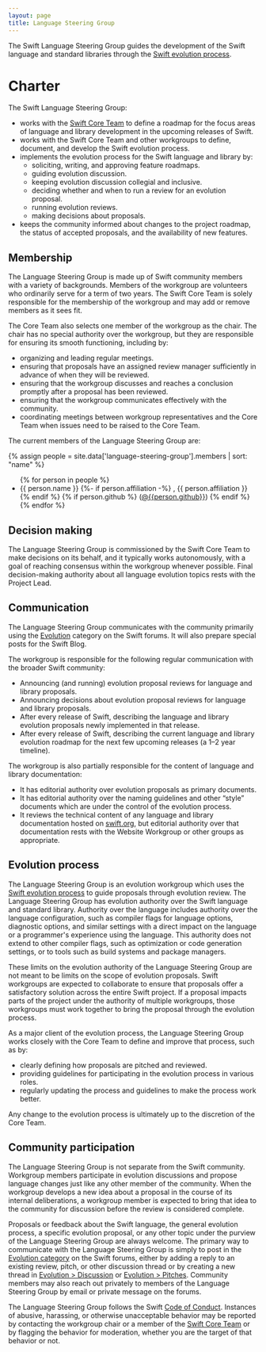 ```yaml
---
layout: page
title: Language Steering Group
---
```


The Swift Language Steering Group guides the development of the Swift language and standard libraries through the [Swift evolution process](https://github.com/swiftlang/swift-evolution/blob/main/process.md).

# Charter

The Swift Language Steering Group:
* works with the [Swift Core Team](/community/#community-structure) to define a roadmap for the focus areas of language and library development in the upcoming releases of Swift.
* works with the Swift Core Team and other workgroups to define, document, and develop the Swift evolution process.
* implements the evolution process for the Swift language and library by:
  * soliciting, writing, and approving feature roadmaps.
  * guiding evolution discussion.
  * keeping evolution discussion collegial and inclusive.
  * deciding whether and when to run a review for an evolution proposal.
  * running evolution reviews.
  * making decisions about proposals.
* keeps the community informed about changes to the project roadmap, the status of accepted proposals, and the availability of new features.

## Membership

The Language Steering Group is made up of Swift community members with a variety of backgrounds. Members of the workgroup are volunteers who ordinarily serve for a term of two years. The Swift Core Team is solely responsible for the membership of the workgroup and may add or remove members as it sees fit.

The Core Team also selects one member of the workgroup as the chair. The chair has no special authority over the workgroup, but they are responsible for ensuring its smooth functioning, including by:

* organizing and leading regular meetings.
* ensuring that proposals have an assigned review manager sufficiently in advance of when they will be reviewed.
* ensuring that the workgroup discusses and reaches a conclusion promptly after a proposal has been reviewed.
* ensuring that the workgroup communicates effectively with the community.
* coordinating meetings between workgroup representatives and the Core Team when issues need to be raised to the Core Team.

The current members of the Language Steering Group are:

{% assign people = site.data['language-steering-group'].members | sort: "name" %}
<ul>
{% for person in people %}
<li>{{ person.name }}
{%- if person.affiliation -%}
  , {{ person.affiliation }}
{% endif %}
{% if person.github %}
  (<a href="https://github.com/{{person.github}}">@{{person.github}}</a>)
{% endif %}
</li>
{% endfor %}
</ul>

## Decision making

The Language Steering Group is commissioned by the Swift Core Team to make decisions on its behalf, and it typically works autonomously, with a goal of reaching consensus within the workgroup whenever possible. Final decision-making authority about all language evolution topics rests with the Project Lead.

## Communication

The Language Steering Group communicates with the community primarily using the [Evolution](https://forums.swift.org/c/evolution) category on the Swift forums. It will also prepare special posts for the Swift Blog.

The workgroup is responsible for the following regular communication with the broader Swift community:

* Announcing (and running) evolution proposal reviews for language and library proposals.
* Announcing decisions about evolution proposal reviews for language and library proposals.
* After every release of Swift, describing the language and library evolution proposals newly implemented in that release.
* After every release of Swift, describing the current language and library evolution roadmap for the next few upcoming releases (a 1–2 year timeline).

The workgroup is also partially responsible for the content of language and library documentation:

* It has editorial authority over evolution proposals as primary documents.
* It has editorial authority over the naming guidelines and other “style” documents which are under the control of the evolution process.
* It reviews the technical content of any language and library documentation hosted on [swift.org](http://swift.org/), but editorial authority over that documentation rests with the Website Workgroup or other groups as appropriate.

## Evolution process

The Language Steering Group is an evolution workgroup which uses the [Swift evolution process](https://github.com/swiftlang/swift-evolution/blob/main/process.md) to guide proposals through evolution review. The Language Steering Group has evolution authority over the Swift language and standard library. Authority over the language includes authority over the language configuration, such as compiler flags for language options, diagnostic options, and similar settings with a direct impact on the language or a programmer's experience using the language. This authority does not extend to other compiler flags, such as optimization or code generation settings, or to tools such as build systems and package managers.

These limits on the evolution authority of the Language Steering Group are not meant to be limits on the scope of evolution proposals. Swift workgroups are expected to collaborate to ensure that proposals offer a satisfactory solution across the entire Swift project. If a proposal impacts parts of the project under the authority of multiple workgroups, those workgroups must work together to bring the proposal through the evolution process.

As a major client of the evolution process, the Language Steering Group works closely with the Core Team to define and improve that process, such as by:

* clearly defining how proposals are pitched and reviewed.
* providing guidelines for participating in the evolution process in various roles.
* regularly updating the process and guidelines to make the process work better.

Any change to the evolution process is ultimately up to the discretion of the Core Team.

## Community participation

The Language Steering Group is not separate from the Swift community. Workgroup members participate in evolution discussions and propose language changes just like any other member of the community. When the workgroup develops a new idea about a proposal in the course of its internal deliberations, a workgroup member is expected to bring that idea to the community for discussion before the review is considered complete.

Proposals or feedback about the Swift language, the general evolution process, a specific evolution proposal, or any other topic under the purview of the Language Steering Group are always welcome. The primary way to communicate with the Language Steering Group is simply to post in the [Evolution category](https://forums.swift.org/c/evolution/) on the Swift forums, either by adding a reply to an existing review, pitch, or other discussion thread or by creating a new thread in [Evolution > Discussion](https://forums.swift.org/c/evolution/discuss) or [Evolution > Pitches](https://forums.swift.org/c/evolution/pitches). Community members may also reach out privately to members of the Language Steering Group by email or private message on the forums.

The Language Steering Group follows the Swift [Code of Conduct](/code-of-conduct/). Instances of abusive, harassing, or otherwise unacceptable behavior may be reported by contacting the workgroup chair or a member of the [Swift Core Team](/community/#community-structure) or by flagging the behavior for moderation, whether you are the target of that behavior or not.
